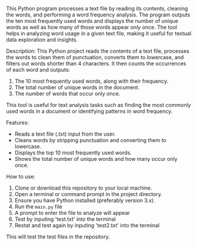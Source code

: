 This Python program processes a text file by reading its contents, cleaning the words, and performing a word frequency analysis. The program outputs the ten most frequently used words and displays the number of unique words as well as how many of those words appear only once. The tool helps in analyzing word usage in a given text file, making it useful for textual data exploration and insights.

Description:
This Python project reads the contents of a text file, processes the words to clean them of punctuation, converts them to lowercase, and filters out words shorter than 4 characters. It then counts the occurrences of each word and outputs:

1. The 10 most frequently used words, along with their frequency.
2. The total number of unique words in the document.
3. The number of words that occur only once.

This tool is useful for text analysis tasks such as finding the most commonly used words in a document or identifying patterns in word frequency.

Features:
- Reads a text file (.txt) input from the user.
- Cleans words by stripping punctuation and converting them to lowercase.
- Displays the top 10 most frequently used words.
- Shows the total number of unique words and how many occur only once.

How to use:
1. Clone or download this repository to your local machine.
2. Open a terminal or command prompt in the project directory.
3. Ensure you have Python installed (preferably version 3.x).
4. Run the `main.py` file
5. A prompt to enter the file to analyze will appear
6. Test by inputing 'test.txt' into the terminal
7. Restat and test again by inputing 'test2.txt' into the terminal

This will test the test files in the repository. 

